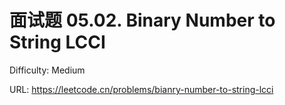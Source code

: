 # 面试题 05.02. Binary Number to String LCCI

Difficulty: Medium

URL: https://leetcode.cn/problems/bianry-number-to-string-lcci

